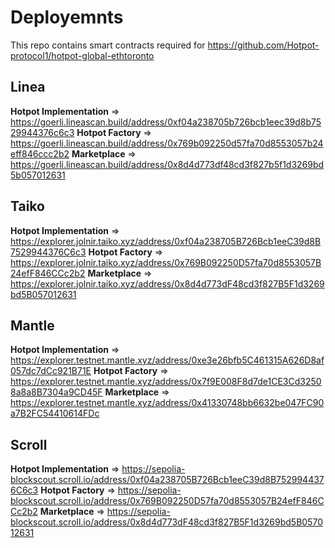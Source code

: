# Deployemnts
This repo contains smart contracts required for https://github.com/Hotpot-protocol1/hotpot-global-ethtoronto 


## Linea
**Hotpot Implementation** => https://goerli.lineascan.build/address/0xf04a238705b726bcb1eec39d8b7529944376c6c3
**Hotpot Factory** => https://goerli.lineascan.build/address/0x769b092250d57fa70d8553057b24eff846ccc2b2
**Marketplace** => https://goerli.lineascan.build/address/0x8d4d773df48cd3f827b5f1d3269bd5b057012631

## Taiko
**Hotpot Implementation** => https://explorer.jolnir.taiko.xyz/address/0xf04a238705B726Bcb1eeC39d8B7529944376C6c3
**Hotpot Factory** => https://explorer.jolnir.taiko.xyz/address/0x769B092250D57fa70d8553057B24efF846CCc2b2
**Marketplace** => https://explorer.jolnir.taiko.xyz/address/0x8d4d773dF48cd3f827B5F1d3269bd5B057012631

## Mantle
**Hotpot Implementation** => https://explorer.testnet.mantle.xyz/address/0xe3e26bfb5C461315A626D8af057dc7dCc921B71E
**Hotpot Factory** => https://explorer.testnet.mantle.xyz/address/0x7f9E008F8d7de1CE3Cd32508a8a8B7304a9CD45F
**Marketplace** => https://explorer.testnet.mantle.xyz/address/0x41330748bb6632be047FC90a7B2FC54410614FDc

## Scroll
**Hotpot Implementation** => https://sepolia-blockscout.scroll.io/address/0xf04a238705B726Bcb1eeC39d8B7529944376C6c3
**Hotpot Factory** => https://sepolia-blockscout.scroll.io/address/0x769B092250D57fa70d8553057B24efF846CCc2b2
**Marketplace** => https://sepolia-blockscout.scroll.io/address/0x8d4d773dF48cd3f827B5F1d3269bd5B057012631 
